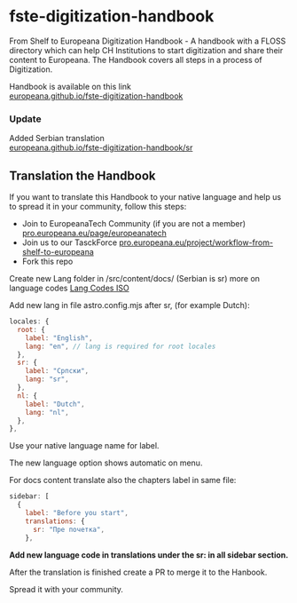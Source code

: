 # fste-digitization-handbook
From Shelf to Europeana Digitization Handbook - A handbook with a FLOSS directory which can help CH Institutions to start digitization and share their content to Europeana. The Handbook covers all steps in a process of Digitization.

Handbook is available on this link\
<a href="https://europeana.github.io/fste-digitization-handbook">europeana.github.io/fste-digitization-handbook</a>

### Update
Added Serbian translation\
<a href="https://europeana.github.io/fste-digitization-handbook/sr/">europeana.github.io/fste-digitization-handbook/sr</a>

## Translation the Handbook
If you want to translate this Handbook to your native language and help us to spread it in your community, follow this steps:

* Join to EuropeanaTech Community (if you are not a member)
<a href="https://pro.europeana.eu/page/europeanatech" targert="_blank">pro.europeana.eu/page/europeanatech</a>
* Join us to our TasckForce <a href="https://pro.europeana.eu/project/workflow-from-shelf-to-europeana" target="_blank">pro.europeana.eu/project/workflow-from-shelf-to-europeana</a>
* Fork this repo

Create new Lang folder in /src/content/docs/ (Serbian is sr) more on language codes <a href="https://en.wikipedia.org/wiki/List_of_ISO_639_language_codes"> Lang Codes ISO</a>

Add new lang in file astro.config.mjs after sr, (for example Dutch):
```js
locales: {
  root: {
    label: "English",
    lang: "en", // lang is required for root locales
  },
  sr: {
    label: "Српски",
    lang: "sr",
  },
  nl: {
    label: "Dutch",
    lang: "nl",
  },
},
```
Use your native language name for label.

The new language option shows automatic on menu.

For docs content translate also the chapters label in same file:
```js
sidebar: [
  {
    label: "Before you start",
    translations: {
      sr: "Пре почетка",
    },
```
**Add new language code in translations under the sr: in all sidebar section.**

After the translation is finished create a PR to merge it to the Hanbook.

Spread it with your community.

